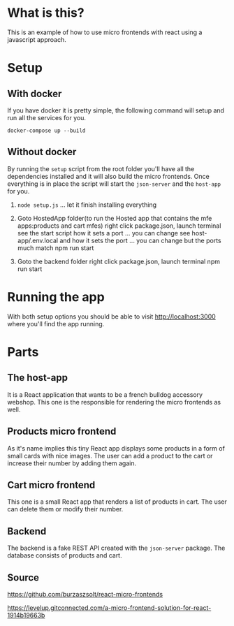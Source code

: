 # What is this?

This is an example of how to use micro frontends with react using a javascript approach.

# Setup

## With docker

If you have docker it is pretty simple, the following command will setup and run all the services for you.

`docker-compose up --build`

## Without docker

By running the `setup` script from the root folder you'll have all the dependencies installed and it will also build the micro frontends. Once everything is in place the script will start the `json-server` and the `host-app` for you.

1. `node setup.js`   ... let it finish installing everything

2. Goto HostedApp folder(to run the Hosted app that contains the mfe apps:products and cart mfes)
   right click package.json, launch terminal
   see the start script how it sets a port ... you can change
   see host-app/.env.local and how it sets the port  ... you can change but the ports much match
   npm run start

3. Goto the backend folder
   right click package.json, launch terminal
   npm run start


# Running the app

With both setup options you should be able to visit [http://localhost:3000](http://localhost:3000) where you'll find the app running.

# Parts

## The host-app

It is a React application that wants to be a french bulldog accessory webshop. This one is the responsible for rendering the micro frontends as well.

## Products micro frontend

As it's name implies this tiny React app displays some products in a form of small cards with nice images. The user can add a product to the cart or increase their number by adding them again.

## Cart micro frontend

This one is a small React app that renders a list of products in cart. The user can delete them or modify their number.

## Backend

The backend is a fake REST API created with the `json-server` package. The database consists of products and cart.

## Source

https://github.com/burzaszsolt/react-micro-frontends

https://levelup.gitconnected.com/a-micro-frontend-solution-for-react-1914b19663b
